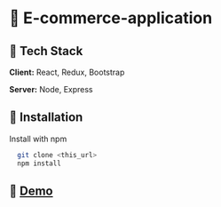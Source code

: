 # :koala: E-commerce-application

## :dog: Tech Stack

**Client:** React, Redux, Bootstrap

**Server:** Node, Express

## :zebra: Installation

Install with npm

```bash
  git clone <this_url>
  npm install
```

## :sheep: [Demo](https://stately-caramel-5cb3b8.netlify.app/)
